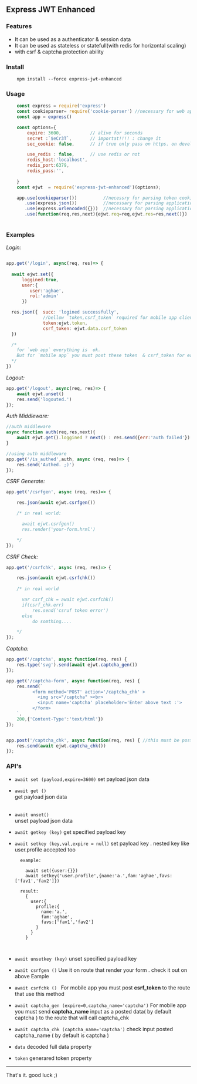 ## __Express JWT Enhanced__ 

### Features
- It can be used as a authenticator & session data
- It can be used as stateless or statefull(with redis for horizontal scaling) 
- with csrf & captcha protection ability

### Install

```
    npm install --force express-jwt-enhanced
```

### Usage
```javascript
    const express = require('express')
    const cookieparser= require('cookie-parser') //necessary for web apps (by default it stored in cookie on client side)  . for mobile apps you can get token via json result
    const app = express()

    const options={
        expire: 3600,           // alive for seconds
        secret :`$eCr3T`,       // importat!!!! : change it
        sec_cookie: false,      // if true only pass on https. on develop dont set it to true

        use_redis : false,      // use redis or not
        redis_host:'localhost',
        redis_port:6379,
        redis_pass:'',
        
    }
    const ejwt  = require('express-jwt-enhanced')(options); 

    app.use(cookieparser())          //necessry for parsing token cookie
       .use(express.json())          //necessary for parsing application/json
       .use(express.urlencoded({}))  //necessary for parsing application/x-www-form-urlencoded
       .use(function(req,res,next){ejwt.req=req,ejwt.res=res,next()})    //necessary 
    
```

### Examples 

 
*Login:*
```javascript

app.get('/login', async(req, res)=> {
  
  await ejwt.set({ 
      loggined:true,
      user:{
         user:'aghae',
         rol:'admin' 
      })

  res.json({  succ: 'logined successfully',
              //bellow `token,csrf_token` required for mobile app clients but it no need in web apps
              token:ejwt.token,
              csrf_token: ejwt.data.csrf_token
  })

  /* 
    for `web app` everything is  ok.  
    But for `mobile app` you must post these token  & csrf_token for each requests
  */
})
```


*Logout:*        
```javascript
app.get('/logout', async(req, res)=> {
    await ejwt.unset()
    res.send('logouted.')
});
```


*Auth Middleware:*

```javascript
//auth middleware
async function auth(req,res,next){
    await ejwt.get().loggined ? next() : res.send({err:'auth failed'})
}

//using auth middleware
app.get('/is_authed',auth, async (req, res)=> {
    res.send('Authed. ;)')
});
```

*CSRF Generate:*        
```javascript
app.get('/csrfgen', async (req, res)=> {

    res.json(await ejwt.csrfgen())

    /* in real world:

      await ejwt.csrfgen()
      res.render('your-form.hrml')

    */
});
```

*CSRF Check:*        
```javascript
app.get('/csrfchk', async (req, res)=> {

    res.json(await ejwt.csrfchk())
    
    /* in real world

      var csrf_chk = await ejwt.csrfchk()
      if(csrf_chk.err) 
          res.send('csruf token error')
      else
          do somthing....

    */
});
```

*Captcha:*        
```javascript
app.get('/captcha', async function(req, res) {
    res.type('svg').send(await ejwt.captcha_gen())
});

app.get('/captcha-form', async function(req, res) {
    res.send(`
          <form method='POST' action='/captcha_chk' >
            <img src="/captcha" ><br>
            <input name='captcha' placeholder='Enter above text :'>
          </form>
    `,
    200,{'Content-Type':'text/html'})
});


app.post('/captcha_chk', async function(req, res) { //this must be post method
    res.send(await ejwt.captcha_chk())
});

```

### API's

+ ` await set (payload,expire=3600) `
   set payload json data
   &nbsp;

+ `await get ()`  
  get payload  json data  
   &nbsp;
   
+ `await unset()`  
  unset payload json data 
   &nbsp;

+ `await getkey (key)`
  get specified payload key
   &nbsp;

+ `await setkey (key,val,expire = null)`
  set payload key . nested key like user.profile accepted too
  ```
    example:

      await set({user:{}})
      await setkey('user.profile',{name:'a.',fam:'aghae',favs:['fav1','fav2']})

    result: 
      {
        user:{
          profile:{
            name:'a.',
            fam:'aghae',
            favs:['fav1','fav2']
          }
        }
      }

   
+ `await unsetkey (key)`
  unset specified payload key
&nbsp;
  
+ `await csrfgen ()`
   Use it on route that render your form . check it out on above Eample 
  &nbsp;  

+ `await csrfchk () `
  For mobile app you must post __csrf_token__ to the route that use this 
    method 
  &nbsp;
  
+ `await captcha_gen (expire=0,captcha_name='captcha')`
   For mobile app you must send __captcha_name__  input  as a posted data( by default captcha )  to the route that will call captcha_chk
    &nbsp;

+ `await captcha_chk (captcha_name='captcha')`
   check input posted captcha_name ( by default is captcha )
  &nbsp;

+ `data` 
  decoded full data property
  &nbsp;

+ `token`
   generared token property

---

That's it.
good luck ;)
